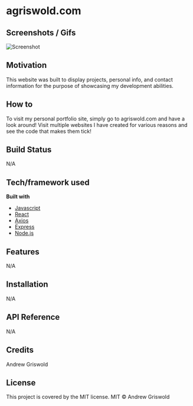 # agriswold.com

## Screenshots / Gifs
![Screenshot](/src/images/screenshot.png)

## Motivation
This website was built to display projects, personal info, and contact information for the purpose of showcasing my development abilities.

## How to
To visit my personal portfolio site, simply go to agriswold.com and have a look around! Visit multiple websites I have created for various reasons and see the code that makes them tick!

## Build Status
N/A

## Tech/framework used
<b> Built with </b>
- [Javascript](https://www.javascript.com/)
- [React](https://reactjs.org/)
- [Axios](https://www.npmjs.com/package/axios)
- [Express](https://expressjs.com/)
- [Node.js](https://nodejs.org/en/)

## Features
N/A

## Installation
N/A

## API Reference
N/A

## Credits
Andrew Griswold

## License
This project is covered by the MIT license.
MIT © Andrew Griswold